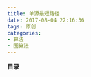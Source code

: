 ```yaml
---
title: 单源最短路径
date: 2017-08-04 22:16:36
tags: 原创
categories:
- 算法
- 图算法
---
```


__目录__

<!-- toc -->
<!--more-->
